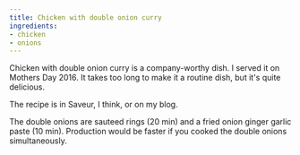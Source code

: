 ```yaml
---
title: Chicken with double onion curry
ingredients:
- chicken
- onions
---
```

Chicken with double onion curry is a company-worthy dish.
I served it on Mothers Day 2016.
It takes too long to make it a routine dish, but it's quite delicious.

The recipe is in Saveur, I think, or on my blog.

The double onions are sauteed rings (20 min) and a fried onion ginger garlic paste (10 min).
Production would be faster if you cooked the double onions simultaneously.

